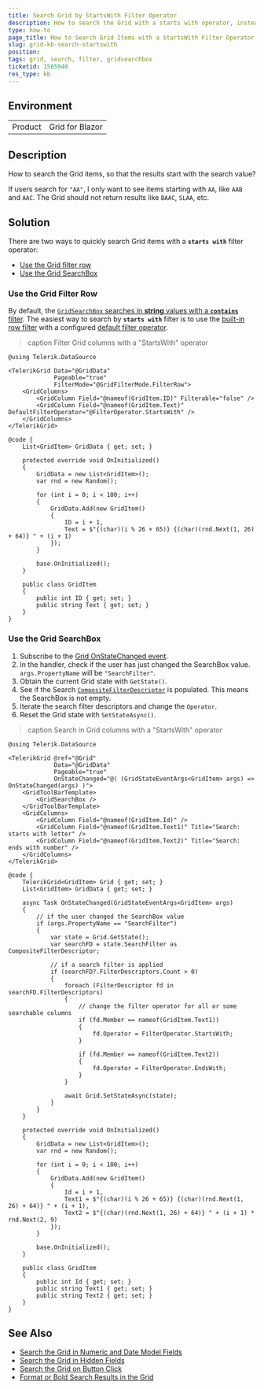 ```yaml
---
title: Search Grid by StartsWith Filter Operator
description: How to search the Grid with a starts with operator, instead of contains. How to customize the GridSeachBox filtering behavior.
type: how-to
page_title: How to Search Grid Items with a StartsWith Filter Operator
slug: grid-kb-search-startswith
position: 
tags: grid, search, filter, gridsearchbox
ticketid: 1565940
res_type: kb
---
```


## Environment

<table>
    <tbody>
        <tr>
            <td>Product</td>
            <td>Grid for Blazor</td>
        </tr>
    </tbody>
</table>


## Description

How to search the Grid items, so that the results start with the search value?

If users search for `"AA"`, I only want to see items starting with `AA`, like `AAB` and `AAC`. The Grid should not return results like `BAAC`, `SLAA`, etc.


## Solution

There are two ways to quickly search Grid items with a **`starts with`** filter operator:

* [Use the Grid filter row](#use-the-grid-filter-row)
* [Use the Grid SearchBox](#use-the-grid-searchbox)

### Use the Grid Filter Row

By default, the [`GridSearchBox` searches in **string** values with a **`contains`** filter](slug://grid-searchbox). The easiest way to search by **`starts with`** filter is to use the [built-in row filter](slug://grid-filter-row) with a configured [default filter operator](slug://grid-filter-row#configuring-the-filter-row).

>caption Filter Grid columns with a "StartsWith" operator

````RAZOR
@using Telerik.DataSource

<TelerikGrid Data="@GridData"
             Pageable="true"
             FilterMode="@GridFilterMode.FilterRow">
    <GridColumns>
        <GridColumn Field="@nameof(GridItem.ID)" Filterable="false" />
        <GridColumn Field="@nameof(GridItem.Text)" DefaultFilterOperator="@FilterOperator.StartsWith" />
    </GridColumns>
</TelerikGrid>

@code {
    List<GridItem> GridData { get; set; }

    protected override void OnInitialized()
    {
        GridData = new List<GridItem>();
        var rnd = new Random();

        for (int i = 0; i < 100; i++)
        {
            GridData.Add(new GridItem()
            {
                ID = i + 1,
                Text = $"{(char)(i % 26 + 65)} {(char)(rnd.Next(1, 26) + 64)} " + (i + 1)
            });
        }

        base.OnInitialized();
    }

    public class GridItem
    {
        public int ID { get; set; }
        public string Text { get; set; }
    }
}
````

### Use the Grid SearchBox

1. Subscribe to the [Grid OnStateChanged event](slug://grid-state#events).
1. In the handler, check if the user has just changed the SearchBox value. `args.PropertyName` will be `"SearchFilter"`.
1. Obtain the current Grid state with `GetState()`.
1. See if the Search [`CompositeFilterDescriptor`](slug://components/grid/filtering#filter-descriptors) is populated. This means the SearchBox is not empty.
1. Iterate the search filter descriptors and change the `Operator`.
1. Reset the Grid state with `SetStateAsync()`.

>caption Search in Grid columns with a "StartsWith" operator

````RAZOR
@using Telerik.DataSource

<TelerikGrid @ref="@Grid"
             Data="@GridData"
             Pageable="true"
             OnStateChanged="@( (GridStateEventArgs<GridItem> args) => OnStateChanged(args) )">
    <GridToolBarTemplate>
        <GridSearchBox />
    </GridToolBarTemplate>
    <GridColumns>
        <GridColumn Field="@nameof(GridItem.Id)" />
        <GridColumn Field="@nameof(GridItem.Text1)" Title="Search: starts with letter" />
        <GridColumn Field="@nameof(GridItem.Text2)" Title="Search: ends with number" />
    </GridColumns>
</TelerikGrid>

@code {
    TelerikGrid<GridItem> Grid { get; set; }
    List<GridItem> GridData { get; set; }

    async Task OnStateChanged(GridStateEventArgs<GridItem> args)
    {
        // if the user changed the SearchBox value
        if (args.PropertyName == "SearchFilter")
        {
            var state = Grid.GetState();
            var searchFD = state.SearchFilter as CompositeFilterDescriptor;

            // if a search filter is applied
            if (searchFD?.FilterDescriptors.Count > 0)
            {
                foreach (FilterDescriptor fd in searchFD.FilterDescriptors)
                {
                    // change the filter operator for all or some searchable columns
                    if (fd.Member == nameof(GridItem.Text1))
                    {
                        fd.Operator = FilterOperator.StartsWith;
                    }

                    if (fd.Member == nameof(GridItem.Text2))
                    {
                        fd.Operator = FilterOperator.EndsWith;
                    }
                }

                await Grid.SetStateAsync(state);
            }
        }
    }

    protected override void OnInitialized()
    {
        GridData = new List<GridItem>();
        var rnd = new Random();

        for (int i = 0; i < 100; i++)
        {
            GridData.Add(new GridItem()
            {
                Id = i + 1,
                Text1 = $"{(char)(i % 26 + 65)} {(char)(rnd.Next(1, 26) + 64)} " + (i + 1),
                Text2 = $"{(char)(rnd.Next(1, 26) + 64)} " + (i + 1) * rnd.Next(2, 9)
            });
        }

        base.OnInitialized();
    }

    public class GridItem
    {
        public int Id { get; set; }
        public string Text1 { get; set; }
        public string Text2 { get; set; }
    }
}
````

## See Also

* [Search the Grid in Numeric and Date Model Fields](slug://grid-kb-search-numeric-fields)
* [Search the Grid in Hidden Fields](slug://grid-kb-search-in-hidden-fields)
* [Search the Grid on Button Click](slug://grid-kb-search-button-click)
* [Format or Bold Search Results in the Grid](slug://grid-kb-search-highlight-results)
